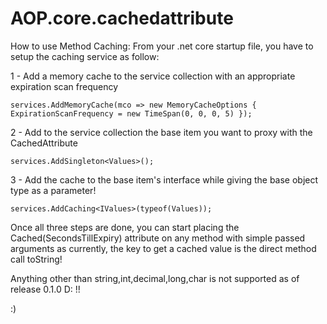 # AOP.core.cachedattribute


How to use Method Caching:
From your .net core startup file, you have to setup the caching service as follow:

1 - Add a memory cache to the service collection with an appropriate expiration scan frequency
```CSHARP
services.AddMemoryCache(mco => new MemoryCacheOptions { ExpirationScanFrequency = new TimeSpan(0, 0, 0, 5) });
```
2 - Add to the service collection the base item you want to proxy with the CachedAttribute
```CSHARP
services.AddSingleton<Values>();
```
3 - Add the cache to the base item's interface while giving the base object type as a parameter!
```CSHARP
services.AddCaching<IValues>(typeof(Values));
```

Once all three steps are done, you can start placing the Cached(SecondsTillExpiry) attribute on any method with simple passed arguments as currently, the key to get a cached value is the direct method call toString!

Anything other than string,int,decimal,long,char is not supported as of release 0.1.0 D: !!

:)
